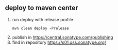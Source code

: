 ## deploy to maven center
1. run deploy with release profile
    ```
    mvn clean deploy -Prelease
    ```
2. publish in https://central.sonatype.com/publishing
3. find in repository https://s01.oss.sonatype.org/